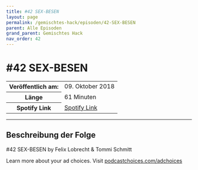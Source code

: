 ```yaml
---
title: #42 SEX-BESEN
layout: page
permalink: /gemischtes-hack/episoden/42-SEX-BESEN
parent: Alle Episoden
grand_parent: Gemischtes Hack
nav_order: 42
---
```


# #42 SEX-BESEN
<table class="resp-table dcf-table dcf-table-responsive dcf-table-bordered dcf-table-striped dcf-w-100%">
                    <tbody>
                        <tr>
                            <th scope="row">Veröffentlich am:</th>
                            <td data-label="Veröffentlich am:">09. Oktober 2018</td>
                        </tr>
                        <tr>
                            <th scope="row">Länge </th>
                            <td data-label="Länge ">61 Minuten</td>
                        </tr><tr>
                                <th scope="row">Spotify Link</th>
                                <td data-label="Spotify Link"><a href="https://open.spotify.com/episode/1zc3bn8eFwXCfaMtRnspcf">Spotify Link</a></td>
                            </tr></tbody>
                </table>

***

## Beschreibung der Folge

<div>
<p>#42 SEX-BESEN by Felix Lobrecht &amp; Tommi Schmitt</p><p> </p><p>Learn more about your ad choices. Visit <a href="https://podcastchoices.com/adchoices">podcastchoices.com/adchoices</a></p>  
</div>

